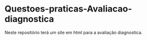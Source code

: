 # Questoes-praticas-Avaliacao-diagnostica
Neste repositório terá um site em html para a avaliação diagnostica.
